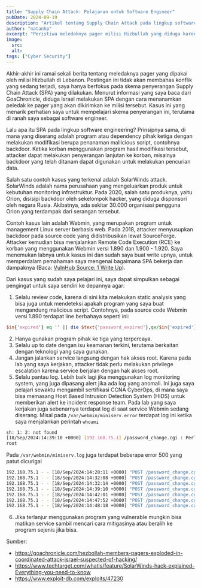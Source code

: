 ```yaml
---
title: "Supply Chain Attack: Pelajaran untuk Software Engineer"
pubDate: 2024-09-19
description: "Artikel tentang Supply Chain Attack pada lingkup software engineering."
author: "natanhp"
excerpt: "Peristiwa meledaknya pager milisi Hizbullah yang diduga karena Supply Chain Attack, membuat penulis tertarik untuk mempelajari lebih dalam lagi tentang SPA. Di sini dipaparkan pemahaman penulis tentang SPA, contoh kasus, dan cara mitigasi."
image:
  src:
  alt:
tags: ["Cyber Security"]
---
```


Akhir-akhir ini ramai sekali berita tentang meledaknya pager yang dipakai oleh milisi Hizbullah di Lebanon. Postingan ini tidak akan membahas konflik yang sedang terjadi, saya hanya berfokus pada skema penyerangan Supply Chain Attack (SPA) yang dilakukan. Menurut informasi yang saya baca dari GoaChronicle, diduga Israel melakukan SPA dengan cara menanamkan peledak ke pager yang akan dikirimkan ke milisi tersebut. Kasus ini yang menarik perhatian saya untuk mempelajari skema penyerangan ini, terutama di ranah saya sebagai software engineer.

Lalu apa itu SPA pada lingkup software engineering? Prinsipnya sama, di mana yang diserang adalah program atau dependency pihak ketiga dengan melakukan modifikasi berupa penanaman mallicious script, contohnya backdoor. Ketika korban menggunakan program hasil modifikasi tersebut, attacker dapat melakukan penyerangan lanjutan ke korban, misalnya backdoor yang telah ditanam dapat digunakan untuk melakukan pencurian data.

Salah satu contoh kasus yang terkenal adalah SolarWinds attack. SolarWinds adalah nama perusahaan yang mengeluarkan produk untuk kebutuhan monitoring infrastruktur. Pada 2020, salah satu produknya, yaitu Orion, disisipi backdoor oleh sekelompok hacker, yang diduga disponsori oleh negara Rusia. Akibatnya, ada sekitar 30.000 organisasi pengguna Orion yang terdampak dari serangan tersebut. 

Contoh kasus lain adalah Webmin, yang merupakan program untuk management Linux server berbasis web. Pada 2018, attacker menyusupkan backdoor pada source code yang didistribusikan lewat SourceForge. Attacker kemudian bisa menjalankan Remote Code Execution (RCE) ke korban yang menggunakan Webmin versi 1.890 dan 1.900 - 1.920. Saya menemukan labnya untuk kasus ini dan sudah saya buat write upnya, untuk memperdalam pemahaman saya mengenai bagaimana SPA bekerja dan dampaknya (Baca: [VulnHub Source: 1 Write Up](/posts/vulnhub_source_1_write_up)).

Dari kasus yang sudah saya pelajari ini, saya dapat simpulkan sebagai pengingat untuk saya sendiri ke depannya agar:
1. Selalu review code, karena di sini kita melakukan static analysis yang bisa juga untuk mendeteksi apakah program yang saya buat mengandung malicious script. Contohnya, pada source code Webmin versi 1.890 terdapat line berbahaya seperti ini:
```perl
$in{'expired'} eq '' || die $text{'password_expired'},qx/$in{'expired'}/;
```
2. Hanya gunakan program pihak ke tiga yang terpercaya.
3. Selalu up to date dengan isu keamanan terkini, terutama berkaitan dengan teknologi yang saya gunakan.
4. Jangan jalankan service langsung dengan hak akses root. Karena pada lab yang saya kerjakan, attacker tidak perlu melakukan privilege escalation karena service berjalan dengan hak akses root.
5. Selalu pantau log. Lebih baik lagi jika menggunakan log monitoring system, yang juga dipasang alert jika ada log yang anomali. Ini juga saya pelajari sewaktu mengambil sertifikasi CCNA CyberOps, di mana saya bisa memasang Host Based Intrusion Detection System (HIDS) untuk memberikan alert ke incident response team. Pada lab yang saya kerjakan juga sebenarnya terdapat log di saat service Webmin sedang diserang. Misal pada `/var/webmin/miniserv.error` terdapat log ini ketika saya menjalankan perintah `whoami`
```bash
sh: 1: 2: not found
[18/Sep/2024:14:39:10 +0000] [192.168.75.1] /password_change.cgi : Perl execution failed : Your password has expired, and a new one must be chosen.
root
```

Pada `/var/webmin/miniserv.log` juga terdapat beberapa error 500 yang patut dicurigai
```bash
192.168.75.1 - - [18/Sep/2024:14:28:11 +0000] "POST /password_change.cgi HTTP/1.1" 500 104
192.168.75.1 - - [18/Sep/2024:14:32:08 +0000] "POST /password_change.cgi HTTP/1.1" 500 104
192.168.75.1 - - [18/Sep/2024:14:32:14 +0000] "POST /password_change.cgi HTTP/1.1" 500 3415
192.168.75.1 - - [18/Sep/2024:14:39:10 +0000] "POST /password_change.cgi HTTP/1.1" 500 109
192.168.75.1 - - [18/Sep/2024:14:42:01 +0000] "POST /password_change.cgi HTTP/1.1" 500 104
192.168.75.1 - - [18/Sep/2024:14:47:52 +0000] "POST /password_change.cgi HTTP/1.1" 500 104
192.168.75.1 - - [18/Sep/2024:14:48:18 +0000] "POST /password_change.cgi HTTP/1.1" 500 104
```
6. Jika terlanjur menggunakan program yang vulnerable mungkin bisa matikan service sambil mencari cara mitigasinya atau beralih ke program sejenis jika bisa.

Sumber:
- https://goachronicle.com/hezbollah-members-pagers-exploded-in-coordinated-attack-israel-suspected-of-hacking/
- https://www.techtarget.com/whatis/feature/SolarWinds-hack-explained-Everything-you-need-to-know
- https://www.exploit-db.com/exploits/47230